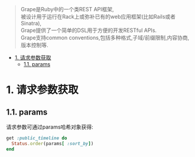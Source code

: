 > Grape是Ruby中的一个类REST API框架,<br>
被设计用于运行在Rack上或弥补已有的web应用框架(比如Rails或者Sinatra),<br>
Grape提供了一个简单的DSL用于方便的开发RESTful APIs.<br>
Grape支持common conventions,包括多种格式,子域/前缀限制,内容协商,版本控制等.

<!-- TOC -->

- [1. 请求参数获取](#1-请求参数获取)
  - [1.1. params](#11-params)

<!-- /TOC -->

# 1. 请求参数获取

## 1.1. params

请求参数可通过params哈希对象获得:

```ruby
get :public_timeline do 
  Status.order(params[ :sort_by])
end
```